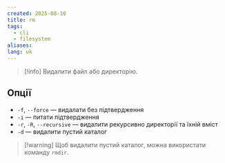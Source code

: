 ```yaml
---
created: 2025-08-10
title: rm
tags:
  - cli
  - filesystem
aliases: 
lang: uk
---
```

> [!info] Видалити файл або директорію.

## Опції

- `-f`, `--force` — видалати без підтвердження
- `-i` — питати підтвердження
- `-r`, `-R`, `--recursive` — видалити рекурсивно директорії та їхній вміст
- `-d` — видалити пустий каталог

> [!warning] Щоб видалити  пустий каталог, можна використати команду `rmdir`.